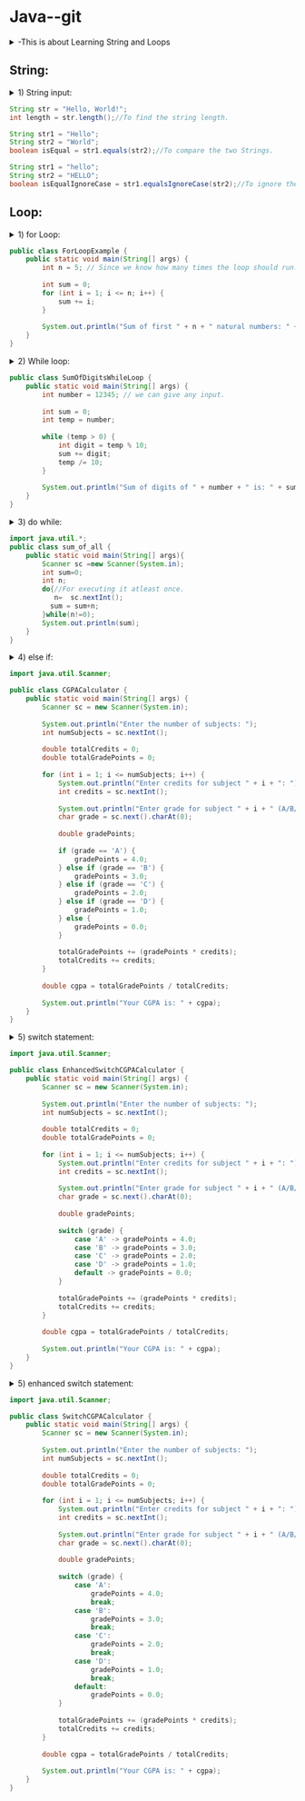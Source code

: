 # Java--git
<details><summary>-This is about Learning String and Loops
  </summary></details>


## String:
<details><summary>  1) String input:</summary> <ul>
    <li>For inputting a single word --> next() is used. </li>
    <li>For inputting a whole Line --> nextLine() is used.</li>
    </ul></details>

```java
String str = "Hello, World!";
int length = str.length();//To find the string length.

String str1 = "Hello";
String str2 = "World";
boolean isEqual = str1.equals(str2);//To compare the two Strings.

String str1 = "hello";
String str2 = "HELLO";
boolean isEqualIgnoreCase = str1.equalsIgnoreCase(str2);//To ignore the upper and lower cases while comparing.


```

## Loop:
<details><summary>  1) for Loop:</summary> <ul>
    <li>Use it when we know how many times the code is gonna run. </li>
    </ul></details>

```java
public class ForLoopExample {
    public static void main(String[] args) {
        int n = 5; // Since we know how many times the loop should run.
        
        int sum = 0;
        for (int i = 1; i <= n; i++) {
            sum += i;
        }
        
        System.out.println("Sum of first " + n + " natural numbers: " + sum);
    }
}

```
<details><summary>  2) While loop:</summary> <ul>
    <li>When we donot know how many times the loop will run.</li>
    </ul></details>

```java
public class SumOfDigitsWhileLoop {
    public static void main(String[] args) {
        int number = 12345; // we can give any input.
        
        int sum = 0;
        int temp = number;
        
        while (temp > 0) {
            int digit = temp % 10;
            sum += digit;
            temp /= 10;
        }
        
        System.out.println("Sum of digits of " + number + " is: " + sum);
    }
}


```
<details><summary>  3) do while:</summary> <ul>
    <li>If we want to run the loop atleast once independent of condition.</li>
    </ul></details>

```java
import java.util.*;
public class sum_of_all {
    public static void main(String[] args){
        Scanner sc =new Scanner(System.in);
        int sum=0;
        int n;
        do{//For executing it atleast once.
           n=  sc.nextInt();
          sum = sum+n;
        }while(n!=0);
        System.out.println(sum);
    }
}

```

<details><summary>  4) else if:</summary> <ul>
    <li>Used to perform a certain condition.</li>
    </ul></details>

```java
import java.util.Scanner;

public class CGPACalculator {
    public static void main(String[] args) {
        Scanner sc = new Scanner(System.in);
        
        System.out.println("Enter the number of subjects: ");
        int numSubjects = sc.nextInt();
        
        double totalCredits = 0;
        double totalGradePoints = 0;
        
        for (int i = 1; i <= numSubjects; i++) {
            System.out.println("Enter credits for subject " + i + ": ");
            int credits = sc.nextInt();
            
            System.out.println("Enter grade for subject " + i + " (A/B/C/D/F): ");
            char grade = sc.next().charAt(0);
            
            double gradePoints;
            
            if (grade == 'A') {
                gradePoints = 4.0;
            } else if (grade == 'B') {
                gradePoints = 3.0;
            } else if (grade == 'C') {
                gradePoints = 2.0;
            } else if (grade == 'D') {
                gradePoints = 1.0;
            } else {
                gradePoints = 0.0;
            }
            
            totalGradePoints += (gradePoints * credits);
            totalCredits += credits;
        }
        
        double cgpa = totalGradePoints / totalCredits;
        
        System.out.println("Your CGPA is: " + cgpa);
    }
}


```
<details><summary>  5) switch statement:</summary> <ul>
    <li>If we wanna check the given input is this or not.</li>
    <li>Or to used to group under the certain category .</li>
    </ul></details>

```java
import java.util.Scanner;

public class EnhancedSwitchCGPACalculator {
    public static void main(String[] args) {
        Scanner sc = new Scanner(System.in);
        
        System.out.println("Enter the number of subjects: ");
        int numSubjects = sc.nextInt();
        
        double totalCredits = 0;
        double totalGradePoints = 0;
        
        for (int i = 1; i <= numSubjects; i++) {
            System.out.println("Enter credits for subject " + i + ": ");
            int credits = sc.nextInt();
            
            System.out.println("Enter grade for subject " + i + " (A/B/C/D/F): ");
            char grade = sc.next().charAt(0);
            
            double gradePoints;
            
            switch (grade) {
                case 'A' -> gradePoints = 4.0;
                case 'B' -> gradePoints = 3.0;
                case 'C' -> gradePoints = 2.0;
                case 'D' -> gradePoints = 1.0;
                default -> gradePoints = 0.0;
            }
            
            totalGradePoints += (gradePoints * credits);
            totalCredits += credits;
        }
        
        double cgpa = totalGradePoints / totalCredits;
        
        System.out.println("Your CGPA is: " + cgpa);
    }
}


```

<details><summary>  5) enhanced switch statement:</summary> <ul>
    <li>If we wanna check the given input is this or not.</li>
    <li>Or to used to group under the certain category .</li>
    <li>Reduced number of lines of code than normal Switch statement.</li>
    </ul></details>

```java
import java.util.Scanner;

public class SwitchCGPACalculator {
    public static void main(String[] args) {
        Scanner sc = new Scanner(System.in);
        
        System.out.println("Enter the number of subjects: ");
        int numSubjects = sc.nextInt();
        
        double totalCredits = 0;
        double totalGradePoints = 0;
        
        for (int i = 1; i <= numSubjects; i++) {
            System.out.println("Enter credits for subject " + i + ": ");
            int credits = sc.nextInt();
            
            System.out.println("Enter grade for subject " + i + " (A/B/C/D/F): ");
            char grade = sc.next().charAt(0);
            
            double gradePoints;
            
            switch (grade) {
                case 'A':
                    gradePoints = 4.0;
                    break;
                case 'B':
                    gradePoints = 3.0;
                    break;
                case 'C':
                    gradePoints = 2.0;
                    break;
                case 'D':
                    gradePoints = 1.0;
                    break;
                default:
                    gradePoints = 0.0;
            }
            
            totalGradePoints += (gradePoints * credits);
            totalCredits += credits;
        }
        
        double cgpa = totalGradePoints / totalCredits;
        
        System.out.println("Your CGPA is: " + cgpa);
    }
}



```
